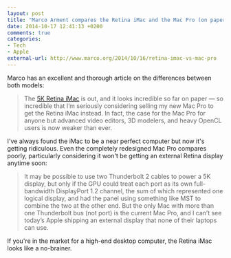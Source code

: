 ```yaml
---
layout: post
title: "Marco Arment compares the Retina iMac and the Mac Pro (on paper)"
date: 2014-10-17 12:41:13 +0200
comments: true
categories: 
- Tech
- Apple
external-url: http://www.marco.org/2014/10/16/retina-imac-vs-mac-pro
---
```


Marco has an excellent and thorough article on the differences between both models:

> The [5K Retina iMac](http://www.apple.com/imac-with-retina/) is out, and it looks incredible so far on paper — so incredible that I’m seriously considering selling my new Mac Pro to get the Retina iMac instead. In fact, the case for the Mac Pro for anyone but advanced video editors, 3D modelers, and heavy OpenCL users is now weaker than ever.

I've always found the iMac to be a near perfect computer but now it's getting ridiculous. Even the completely redesigned Mac Pro compares poorly, particularly considering it won't be getting an external Retina display anytime soon:

> It may be possible to use two Thunderbolt 2 cables to power a 5K display, but only if the GPU could treat each port as its own full-bandwidth DisplayPort 1.2 channel, the sum of which represented one logical display, and had the panel using something like MST to combine the two at the other end. But the only Mac with more than one Thunderbolt bus (not port) is the current Mac Pro, and I can’t see today’s Apple shipping an external display that none of their laptops can use.

If you're in the market for a high-end desktop computer, the Retina iMac looks like a no-brainer.